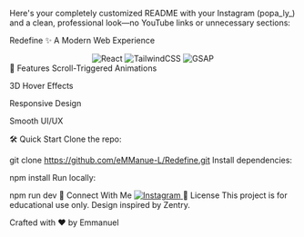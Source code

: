 Here's your completely customized README with your Instagram (popa_ly_) and a clean, professional look—no YouTube links or unnecessary sections:

Redefine ✨
A Modern Web Experience

<div align="center"> <div> <img src="https://img.shields.io/badge/-React_JS-black?style=for-the-badge&logoColor=white&logo=react&color=61DAFB" alt="React" /> <img src="https://img.shields.io/badge/-Tailwind_CSS-black?style=for-the-badge&logoColor=white&logo=tailwindcss&color=06B6D4" alt="TailwindCSS" /> <img src="https://img.shields.io/badge/-GSAP-black?style=for-the-badge&logoColor=white&logo=greensock&color=88CE02" alt="GSAP" /> </div> </div>
🚀 Features
Scroll-Triggered Animations

3D Hover Effects

Responsive Design

Smooth UI/UX

🛠️ Quick Start
Clone the repo:


git clone https://github.com/eMManue-L/Redefine.git
Install dependencies:


npm install
Run locally:


npm run dev
📸 Connect With Me
<a href="https://instagram.com/popa_ly_" target="_blank"> <img src="https://img.shields.io/badge/Instagram-@popa_ly_-E4405F?style=for-the-badge&logo=instagram&logoColor=white" alt="Instagram" /> </a>
📜 License
This project is for educational use only.
Design inspired by Zentry.

Crafted with ❤️ by Emmanuel
